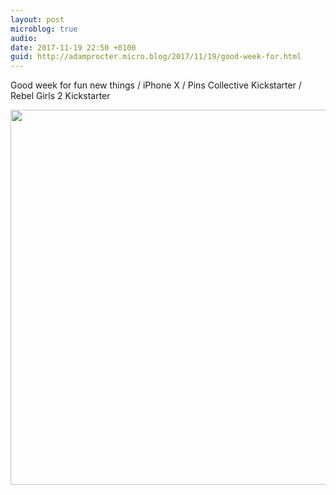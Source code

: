 ```yaml
---
layout: post
microblog: true
audio: 
date: 2017-11-19 22:50 +0100
guid: http://adamprocter.micro.blog/2017/11/19/good-week-for.html
---
```

Good week for fun new things / iPhone X / Pins Collective Kickstarter / Rebel Girls 2 Kickstarter

<img src="http://discursive.adamprocter.co.uk/uploads/2017/8ad198eedd.jpg" width="600" height="600" />
